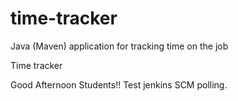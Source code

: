 # time-tracker
Java (Maven) application for tracking time on the job

Time tracker

Good Afternoon Students!!
Test jenkins SCM polling.
